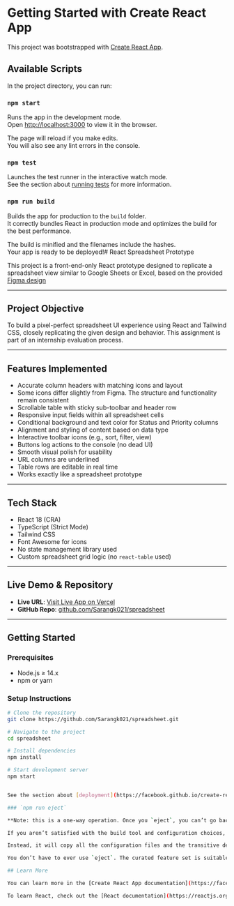 # Getting Started with Create React App

This project was bootstrapped with [Create React App](https://github.com/facebook/create-react-app).

## Available Scripts

In the project directory, you can run:

### `npm start`

Runs the app in the development mode.\
Open [http://localhost:3000](http://localhost:3000) to view it in the browser.

The page will reload if you make edits.\
You will also see any lint errors in the console.

### `npm test`

Launches the test runner in the interactive watch mode.\
See the section about [running tests](https://facebook.github.io/create-react-app/docs/running-tests) for more information.

### `npm run build`

Builds the app for production to the `build` folder.\
It correctly bundles React in production mode and optimizes the build for the best performance.

The build is minified and the filenames include the hashes.\
Your app is ready to be deployed!# React Spreadsheet Prototype

This project is a front-end-only React prototype designed to replicate a spreadsheet view similar to Google Sheets or Excel, based on the provided [Figma design](https://www.figma.com/design/3nywpu5sz45RrCmwe68QZP/Intern-Design-Assigment?node-id=2-2535&t=DJGGMt8I4fiZjoIB-1)

---

## Project Objective

To build a pixel-perfect spreadsheet UI experience using React and Tailwind CSS, closely replicating the given design and behavior. This assignment is part of an internship evaluation process.

---

## Features Implemented

- Accurate column headers with matching icons and layout
- Some icons differ slightly from Figma. The structure and functionality remain consistent
- Scrollable table with sticky sub-toolbar and header row
- Responsive input fields within all spreadsheet cells
- Conditional background and text color for Status and Priority columns
- Alignment and styling of content based on data type
- Interactive toolbar icons (e.g., sort, filter, view)
- Buttons log actions to the console (no dead UI)
- Smooth visual polish for usability
- URL columns are underlined
- Table rows are editable in real time
- Works exactly like a spreadsheet prototype

---

## Tech Stack

- React 18 (CRA)
- TypeScript (Strict Mode)
- Tailwind CSS
- Font Awesome for icons
- No state management library used
- Custom spreadsheet grid logic (no `react-table` used)

---

## Live Demo & Repository

-  **Live URL**: [Visit Live App on Vercel](https://spreadsheet-sarangk021s-projects.vercel.app/)
-  **GitHub Repo**: [github.com/Sarangk021/spreadsheet](https://github.com/Sarangk021/spreadsheet)

---

## Getting Started

### Prerequisites

- Node.js ≥ 14.x
- npm or yarn

### Setup Instructions

```bash
# Clone the repository
git clone https://github.com/Sarangk021/spreadsheet.git

# Navigate to the project
cd spreadsheet

# Install dependencies
npm install

# Start development server
npm start


See the section about [deployment](https://facebook.github.io/create-react-app/docs/deployment) for more information.

### `npm run eject`

**Note: this is a one-way operation. Once you `eject`, you can’t go back!**

If you aren’t satisfied with the build tool and configuration choices, you can `eject` at any time. This command will remove the single build dependency from your project.

Instead, it will copy all the configuration files and the transitive dependencies (webpack, Babel, ESLint, etc) right into your project so you have full control over them. All of the commands except `eject` will still work, but they will point to the copied scripts so you can tweak them. At this point you’re on your own.

You don’t have to ever use `eject`. The curated feature set is suitable for small and middle deployments, and you shouldn’t feel obligated to use this feature. However we understand that this tool wouldn’t be useful if you couldn’t customize it when you are ready for it.

## Learn More

You can learn more in the [Create React App documentation](https://facebook.github.io/create-react-app/docs/getting-started).

To learn React, check out the [React documentation](https://reactjs.org/).
